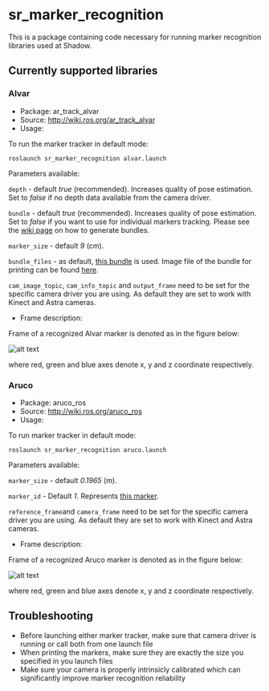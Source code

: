 # sr_marker_recognition

This is a package containing code necessary for running marker recognition libraries used at Shadow.

## Currently supported libraries

### Alvar
- Package: ar_track_alvar
- Source: <http://wiki.ros.org/ar_track_alvar>
- Usage:

To run the marker tracker in default mode:

`roslaunch sr_marker_recognition alvar.launch`

Parameters available:

`depth` - default *true* (recommended). Increases quality of pose estimation. Set to *false* if no depth data available from the camera driver.

`bundle` - default *true* (recommended). Increases quality of pose estimation. Set to *false* if you want to use for individual markers tracking. Please see the [wiki page](http://wiki.ros.org/ar_track_alvar#ar_track_alvar.2BAC8-post-fuerte.Automatic_XML_bundle_file_generation) on how to generate bundles.

`marker_size` - default *9* (cm).

`bundle_files` - as default, [this bundle](https://github.com/shadow-robot/common_resources/blob/kinetic-devel/sr_description_common/ar_markers/ar_marker_0_1_2_3_a4.xml) is used. Image file of the bundle for printing can be found [here](https://github.com/shadow-robot/sr_vision/blob/SRC-1223/F_generify_extrinsic_calibration/sr_marker_recognition/doc/ar_marker_a4_border_right_size.png).

`cam_image_topic`, `cam_info_topic` and `output_frame` need to be set for the specific camera driver you are using. As default they are set to work with Kinect and Astra cameras.

- Frame description:

Frame of a recognized Alvar marker is denoted as in the figure below:

![alt text](https://github.com/shadow-robot/sr_vision/blob/SRC-1223/F_generify_extrinsic_calibration/sr_marker_recognition/doc/alvar_frame.jpg)

where red, green and blue axes denote x, y and z coordinate respectively.

### Aruco
- Package: aruco_ros
- Source: <http://wiki.ros.org/aruco_ros>
- Usage:

To run marker tracker in default mode:

`roslaunch sr_marker_recognition aruco.launch`

Parameters available:

`marker_size` - default *0.1965* (m).

`marker_id` - Default *1*. Represents [this marker](https://github.com/shadow-robot/sr_vision/blob/SRC-1223/F_generify_extrinsic_calibration/sr_marker_recognition/doc/aruco.png).

`reference_frame`and `camera_frame` need to be set for the specific camera driver you are using. As default they are set to work with Kinect and Astra cameras.

- Frame description:

Frame of a recognized Aruco marker is denoted as in the figure below:

![alt text](https://github.com/shadow-robot/sr_vision/blob/SRC-1223/F_generify_extrinsic_calibration/sr_marker_recognition/doc/aruco_frame.jpg)

where red, green and blue axes denote x, y and z coordinate respectively.

## Troubleshooting
- Before launching either marker tracker, make sure that camera driver is running or call both from one launch file
- When printing the markers, make sure they are exactly the size you specified in you launch files
- Make sure your camera is properly intrinsicly calibrated which can significantly improve marker recognition reliability
